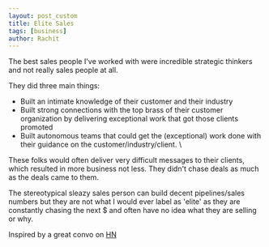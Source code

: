 ```yaml
---
layout: post_custom
title: Elite Sales 
tags: [business]
author: Rachit 
---
```


The best sales people I've worked with were incredible strategic thinkers and not really sales people at all.

They did three main things: 
- Built an intimate knowledge of their customer and their industry
- Built strong connections with the top brass of their customer organization by delivering exceptional work that got those clients promoted
- Built autonomous teams that could get the (exceptional) work done with their guidance on the customer/industry/client. \

These folks would often deliver very difficult messages to their clients, which resulted in more business not less. They didn't chase deals as much as the deals came to them.  

The stereotypical sleazy sales person can build decent pipelines/sales numbers but they are not what I would ever label as 'elite' as they are constantly chasing the next $ and often have no idea what they are selling or why. 

Inspired by a great convo on [HN](https://news.ycombinator.com/item?id=42602330#42605522)